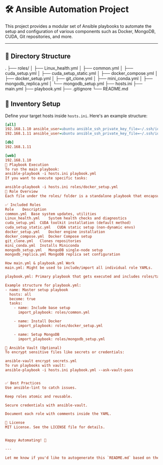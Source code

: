 # 🛠️ Ansible Automation Project

This project provides a modular set of Ansible playbooks to automate the setup and configuration of various components such as Docker, MongoDB, CUDA, Git repositories, and more.

---

## 📁 Directory Structure

.
├── roles/
│ ├── Linux_health.yml
│ ├── common.yml
│ ├── cuda_setup.yml
│ ├── cuda_setup_static.yml
│ ├── docker_compose.yml
│ ├── docker_setup.yml
│ ├── git_clone.yml
│ ├── mini_conda.yml
│ ├── mongodb_replica.yml
│ └── mongodb_setup.yml
├── hosts.ini
├── main.yml
├── playbook.yml
├── .gitignore
└── README.md


## 🧾 Inventory Setup

Define your target hosts inside `hosts.ini`. Here's an example structure:

```ini
[all]
192.168.1.10 ansible_user=ubuntu ansible_ssh_private_key_file=~/.ssh/id_rsa
192.168.1.11 ansible_user=ubuntu ansible_ssh_private_key_file=~/.ssh/id_rsa

[db]
192.168.1.11

[web]
192.168.1.10
📜 Playbook Execution
To run the main playbook:
ansible-playbook -i hosts.ini playbook.yml
If you want to execute specific tasks:

ansible-playbook -i hosts.ini roles/docker_setup.yml
🧩 Role Overview
Each file under the roles/ folder is a standalone playbook that encapsulates a specific setup task. You can include them in the main playbook or run them independently.

✅ Included Roles
Role	Description
common.yml	Base system updates, utilities
Linux_health.yml	System health checks and diagnostics
cuda_setup.yml	CUDA toolkit installation (default method)
cuda_setup_static.yml	CUDA static setup (non-dynamic envs)
docker_setup.yml	Docker engine installation
docker_compose.yml	Docker Compose setup
git_clone.yml	Clones repositories
mini_conda.yml	Installs Miniconda
mongodb_setup.yml	MongoDB single-node setup
mongodb_replica.yml	MongoDB replica set configuration

How main.yml & playbook.yml Work
main.yml: Might be used to include/import all individual role YAMLs.

playbook.yml: Primary playbook that gets executed and includes roles/tasks conditionally or sequentially.

Example structure for playbook.yml:
- name: Master setup playbook
  hosts: all
  become: true
  tasks:
    - name: Include base setup
      import_playbook: roles/common.yml

    - name: Install Docker
      import_playbook: roles/docker_setup.yml

    - name: Setup MongoDB
      import_playbook: roles/mongodb_setup.yml

🔐 Ansible Vault (Optional)
To encrypt sensitive files like secrets or credentials:

ansible-vault encrypt secrets.yml
To run playbooks with vault:
ansible-playbook -i hosts.ini playbook.yml --ask-vault-pass


✅ Best Practices
Use ansible-lint to catch issues.

Keep roles atomic and reusable.

Secure credentials with ansible-vault.

Document each role with comments inside the YAML.

📄 License
MIT License. See the LICENSE file for details.


Happy Automating! 🚀

---

Let me know if you'd like to autogenerate this `README.md` based on the actual task names from each `.yml` file, or if you want a breakdown of what each script does line by line.






